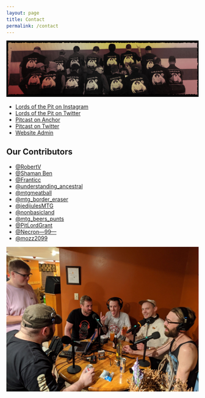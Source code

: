 ```yaml
---
layout: page
title: Contact
permalink: /contact
---
```


![](/assets/images/site/contact.jpg)

- [Lords of the Pit on Instagram](https://instagram.com/lordsofthepit)
- [Lords of the Pit on Twitter](https://twitter.com/LordsOfThePitOG)
- [Pitcast on Anchor](https://anchor.fm/pitcast)
- [Pitcast on Twitter](https://twitter.com/PitcastPod)
- [Website Admin](https://twitter.com/lord_permanence)

## Our Contributors

- [@RobertV](http://www.robvincent.org/)
- [@Shaman Ben](https://mtgunderground.wordpress.com/)
- [@Franticc](https://twitter.com/Franticc/)
- [@understanding_ancestral](https://www.instagram.com/understanding_ancestral/)
- [@mtgmeatball](https://www.instagram.com/mtgmeatball/)
- [@mtg_border_eraser](https://www.instagram.com/mtg_border_eraser/)
- [@jedijulesMTG](https://www.instagram.com/jedijulesmtg/?hl=en)
- [@nonbasicland](https://twitter.com/nonbasicland)
- [@mtg_beers_punts](https://twitter.com/mtg_beers_punts)
- [@PitLordGrant](https://twitter.com/PitLordGrant)
- [@Necron—99—](http://twitter.com/necron-99-)
- [@mozz2099](https://twitter.com/mozz2099)

![](/assets/images/2020/02/pitcast-crew.jpg)
